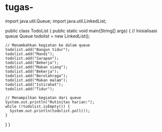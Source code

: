 # tugas-
import java.util.Queue;
import java.util.LinkedList;

public class TodoList {
  public static void main(String[] args) {
    // Inisialisasi queue
    Queue<String> todolist = new LinkedList<String>();

    // Menambahkan kegiatan ke dalam queue
    todolist.add("Bangun tidur");
    todolist.add("Mandi");
    todolist.add("Sarapan");
    todolist.add("Bekerja");
    todolist.add("Makan siang");
    todolist.add("Bekerja");
    todolist.add("Berolahraga");
    todolist.add("Makan malam");
    todolist.add("Istirahat");
    todolist.add("Tidur");

    // Menampilkan kegiatan dari queue
    System.out.println("Rutinitas harian:");
    while (!todolist.isEmpty()) {
      System.out.println(todolist.poll());
    }
  }
}

